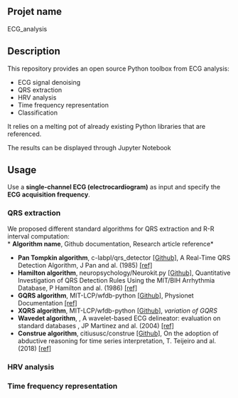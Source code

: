 ## Projet name
ECG_analysis

## Description
This repository provides an open source Python toolbox from ECG analysis:
 - ECG signal denoising
 - QRS extraction
 - HRV analysis
 - Time frequency representation
 - Classification

It relies on a melting pot of already existing Python libraries that are referenced.

The results can be displayed through Jupyter Notebook
## Usage

Use a **single-channel ECG (electrocardiogram)** as input and specify the **ECG acquisition frequency**.

### QRS extraction
We proposed different standard algorithms for QRS extraction and R-R interval computation:</br>* **Algorithm name**, Github documentation, Research article reference*

 - **Pan Tompkin algorithm**, c-labpl/qrs_detector [[Github]](https://github.com/c-labpl/qrs_detector), A Real-Time QRS Detection Algorithm, J Pan and al. (1985) [[ref]](https://www.robots.ox.ac.uk/~gari/teaching/cdt/A3/readings/ECG/Pan+Tompkins.pdf)
 - **Hamilton algorithm**,  neuropsychology/Neurokit.py [[Github]](https://github.com/neuropsychology/NeuroKit.py), Quantitative Investigation of QRS Detection Rules Using the MIT/BIH Arrhythmia Database, P Hamilton and al. (1986) [[ref]](https://ieeexplore.ieee.org/abstract/document/4122227)
 - **GQRS algorithm**, MIT-LCP/wfdb-python [[Github]](https://github.com/MIT-LCP/wfdb-python), Physionet Documentation [[ref]](https://www.physionet.org/physiotools/wag/gqrs-1.htm)
 - **XQRS algorithm**,  MIT-LCP/wfdb-python [[Github]](https://wfdb.readthedocs.io/en/latest/processing.html#module-wfdb.processing), *variation of GQRS*
 - **Wavedet algorithm**, ,
A wavelet-based ECG delineator: evaluation on standard databases
, JP Martinez and al. (2004) [[ref]](https://ieeexplore.ieee.org/document/1275572?arnumber=1275572)
 - **Construe algorithm**, citiususc/construe [[Github]](https://github.com/citiususc/construe), On the adoption of abductive reasoning for time series interpretation, T. Teijeiro and al. (2018) [[ref]](https://www.sciencedirect.com/science/article/abs/pii/S0004370218303163?via%3Dihub)

### HRV analysis

### Time frequency representation
